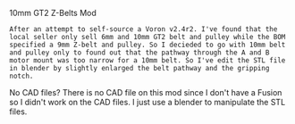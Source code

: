 10mm GT2 Z-Belts Mod

    After an attempt to self-source a Voron v2.4r2. I've found that the local seller only sell 6mm and 10mm GT2 belt and pulley while the BOM specified a 9mm Z-belt and pulley. So I decieded to go with 10mm belt and pulley only to found out that the pathway through the A and B motor mount was too narrow for a 10mm belt. So I've edit the STL file in blender by slightly enlarged the belt pathway and the gripping notch.

No CAD files?
There is no CAD file on this mod since I don't have a Fusion so I didn't work on the CAD files. I just use a blender to manipulate the STL files.